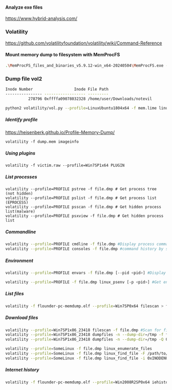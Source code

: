 #### Analyze exe files
https://www.hybrid-analysis.com/

### Volatility
https://github.com/volatilityfoundation/volatility/wiki/Command-Reference

#### Mount memory dump to filesystem with MemProcFS
```sh
.\MemProcFS_files_and_binaries_v5.9.12-win_x64-20240504\MemProcFS.exe -device '.\vol3(1)\mem.raw' -forensic 1 
```

### Dump file vol2
```sh
Inode Number                  Inode File Path
---------------- ------------------ ---------
          278796 0xffffa09078032328 /home/user/Downloads/notevil

python2 volatility/vol.py --profile=LinuxUbuntu1804x64 -f mem.lime linux_find_file -i 0xffffa09078032328 -O dump/notevil
```

##### Identify profile
https://heisenberk.github.io/Profile-Memory-Dump/
```shell
volatility -f dump.mem imageinfo
```

##### Using plugins
```
volatility -f victim.raw --profile=Win7SP1x64 PLUGIN
```

##### List processes
```shell
volatility --profile=PROFILE pstree -f file.dmp # Get process tree (not hidden)
volatility --profile=PROFILE pslist -f file.dmp # Get process list (EPROCESS)
volatility --profile=PROFILE psscan -f file.dmp # Get hidden process list(malware)
volatility --profile=PROFILE psxview -f file.dmp # Get hidden process list
```

##### Commandline
```sh
volatility --profile=PROFILE cmdline -f file.dmp #Display process command-line arguments
volatility --profile=PROFILE consoles -f file.dmp #command history by scanning for _CONSOLE_INFORMATION
```

##### Environment
```sh
volatility --profile=PROFILE envars -f file.dmp [--pid <pid>] #Display process environment variables

volatility --profile=PROFILE -f file.dmp linux_psenv [-p <pid>] #Get env of process. runlevel var means the runlevel where the proc is initated 
```

##### List files
```sh
volatility -f flounder-pc-memdump.elf --profile=Win7SP0x64 filescan > files.txt
```

##### Download files 
```sh
volatility --profile=Win7SP1x86_23418 filescan -f file.dmp #Scan for files inside the dump
volatility --profile=Win7SP1x86_23418 dumpfiles -n --dump-dir=/tmp -f file.dmp #Dump all files
volatility --profile=Win7SP1x86_23418 dumpfiles -n --dump-dir=/tmp -Q 0x000000007dcaa620 -f file.dmp

volatility --profile=SomeLinux -f file.dmp linux_enumerate_files
volatility --profile=SomeLinux -f file.dmp linux_find_file -F /path/to/file
volatility --profile=SomeLinux -f file.dmp linux_find_file -i 0xINODENUMBER -O /path/to/dump/file
```

##### Internet history
```sh
volatility -f flounder-pc-memdump.elf --profile=Win2008R2SP0x64 iehistory
```